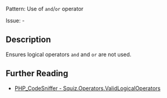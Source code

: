 Pattern: Use of `and`/`or` operator

Issue: -

## Description

Ensures logical operators `and` and `or` are not used.

## Further Reading

* [PHP_CodeSniffer - Squiz.Operators.ValidLogicalOperators](https://github.com/squizlabs/PHP_CodeSniffer/blob/master/src/Standards/Squiz/Sniffs/Operators/ValidLogicalOperatorsSniff.php)